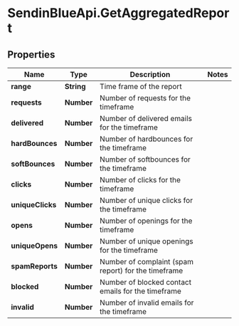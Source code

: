 # SendinBlueApi.GetAggregatedReport

## Properties
Name | Type | Description | Notes
------------ | ------------- | ------------- | -------------
**range** | **String** | Time frame of the report | 
**requests** | **Number** | Number of requests for the timeframe | 
**delivered** | **Number** | Number of delivered emails for the timeframe | 
**hardBounces** | **Number** | Number of hardbounces for the timeframe | 
**softBounces** | **Number** | Number of softbounces for the timeframe | 
**clicks** | **Number** | Number of clicks for the timeframe | 
**uniqueClicks** | **Number** | Number of unique clicks for the timeframe | 
**opens** | **Number** | Number of openings for the timeframe | 
**uniqueOpens** | **Number** | Number of unique openings for the timeframe | 
**spamReports** | **Number** | Number of complaint (spam report) for the timeframe | 
**blocked** | **Number** | Number of blocked contact emails for the timeframe | 
**invalid** | **Number** | Number of invalid emails for the timeframe | 


